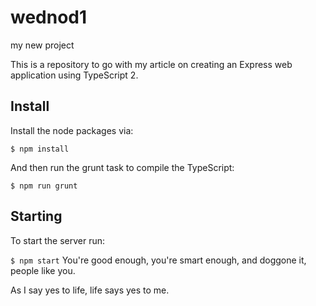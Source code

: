 # wednod1

my new project

This is a repository to go with my article on creating an Express web application using TypeScript 2.

## Install

Install the node packages via:

`$ npm install`

And then run the grunt task to compile the TypeScript:

`$ npm run grunt`

## Starting

To start the server run:

`$ npm start`
You're good enough, you're smart enough, and doggone it, people like you.

As I say yes to life, life says yes to me.
